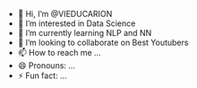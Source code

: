 - 👋 Hi, I’m @VIEDUCARION
- 👀 I’m interested in Data Science
- 🌱 I’m currently learning NLP and NN
- 💞️ I’m looking to collaborate on Best Youtubers
- 📫 How to reach me ...
- 😄 Pronouns: ...
- ⚡ Fun fact: ...

<!---
VIEDUCARION/VIEDUCARION is a ✨ special ✨ repository because its `README.md` (this file) appears on your GitHub profile.
You can click the Preview link to take a look at your changes.
--->
